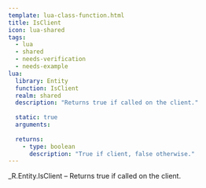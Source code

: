 ```yaml
---
template: lua-class-function.html
title: IsClient
icon: lua-shared
tags:
  - lua
  - shared
  - needs-verification
  - needs-example
lua:
  library: Entity
  function: IsClient
  realm: shared
  description: "Returns true if called on the client."
  
  static: true
  arguments:
  
  returns:
    - type: boolean
      description: "True if client, false otherwise."
---
```


<div class="lua__search__keywords">
_R.Entity.IsClient &#x2013; Returns true if called on the client.
</div>
